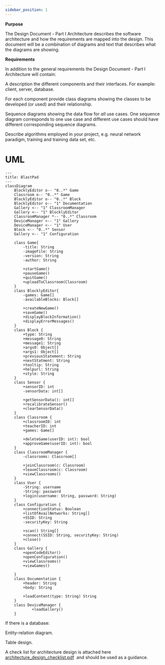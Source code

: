 ```yaml
---
sidebar_position: 1
---
```


**Purpose**

The Design Document - Part I Architecture describes the software architecture and how the requirements are mapped into the design. This document will be a combination of diagrams and text that describes what the diagrams are showing.

**Requirements**

In addition to the general requirements the Design Document - Part I Architecture will contain:

A description the different components and their interfaces. For example: client, server, database.

For each component provide class diagrams showing the classes to be developed (or used) and their relationship.

Sequence diagrams showing the data flow for _all_ use cases. One sequence diagram corresponds to one use case and different use cases should have different corresponding sequence diagrams.

Describe algorithms employed in your project, e.g. neural network paradigm, training and training data set, etc.

# UML

```mermaid
---
title: BlastPad
---
classDiagram
    BlocklyEditor o-- "0..*" Game
	Classroom o-- "0..*" Game
	BlocklyEditor o-- "0..*" Block
	BlocklyEditor o-- "1" Documentation
	Gallery <-- "1" ClassroomManager
	Gallery <-- "1" BlocklyEditor
	ClassroomManager *-- "0..*" Classroom
	DeviceManager <-- "1" Gallery
	DeviceManager <-- "1" User
	Block <-- "0..*" Sensor
	Gallery <-- "1" Configuration
		
    class Game{
        -title: String
		-imageFile: String
        -version: String
		-author: String
		
		+startGame()
		+pauseGame()
		+quitGame()
		+uploadToClassroom(Classroom)
    }
    class BlocklyEditor{
        -games: Game[]
		-availableBlocks: Block[]
		
		+createNewGame()
		+saveGame()
		+displayBlockInformation()
		+displayErrorMessages()
    }
    class Block {
        +type: String
		+message0: String
		+message1: String
		+args0: Object[]
		+args1: Object[]
		+previousStatement: String
		+nextStatment: String
		+tooltip: String
		+helpurl: String
		+style: String
    }
    class Sensor {
		+sensorID: int
		-sensorData: int[]

		+getSensorData(): int[]
		+recalibrateSensor()
		+clearSensorData()
    }
    class Classroom {
        +classroomID: int
		+teacherID: int
		+games: Game[]

		+deleteGame(userID: int): bool
		+approveGame(userID: int): bool
    }
	class ClassroomManager {
		-classrooms: Classroom[]

		+joinClassroom(c: Classroom)
		+leaveClassroom(c: Classroom)
		+viewClassrooms()
	}
    class User {
    	-String: username
		-String: password
		+login(username: String, password: String)
    }
    class Configuration {
		+connectionStatus: Boolean
		+listOfAvailNetworks: String[]
		+SSID: String
		-securityKey: String
		
		+scan() String[]
		+connect(SSID: String, securityKey: String)
		+close()
    }
    class Gallery {
		+openCodeEditor()
		+openConfiguration()
		+viewClassrooms()
		+viewGames()
			
    }
    class Documentation {
		+header: String
		+body: String

		+loadContent(type: String) String
	}
	class DeviceManager {
			+loadGallery()
	}
```

If there is a database:

Entity-relation diagram.

Table design.

A check list for architecture design is attached here [architecture\_design\_checklist.pdf](https://templeu.instructure.com/courses/106563/files/16928870/download?wrap=1 "architecture_design_checklist.pdf")  and should be used as a guidance.
